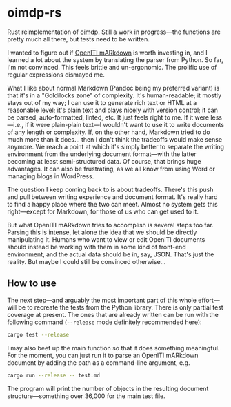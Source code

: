 # oimdp-rs

Rust reimplementation of [oimdp](https://github.com/OpenITI/oimdp). Still a work in progress—the functions are pretty much all there, but tests need to be written.

I wanted to figure out if [OpenITI mARkdown](https://alraqmiyyat.github.io/mARkdown/) is worth investing in, and I learned a lot about the system by translating the parser from Python. So far, I'm not convinced. This feels brittle and un-ergonomic. The prolific use of regular expressions dismayed me.

What I like about normal Markdown (Pandoc being my preferred variant) is that it's in a "Goldilocks zone" of complexity. It's human-readable; it mostly stays out of my way; I can use it to generate rich text or HTML at a reasonable level; it's plain text and plays nicely with version control; it can be parsed, auto-formatted, linted, etc. It just feels right to me. If it were less—i.e., if it were plain-plain text—I wouldn't want to use it to write documents of any length or complexity. If, on the other hand, Markdown tried to do much more than it does… then I don't think the tradeoffs would make sense anymore. We reach a point at which it's simply better to separate the writing environment from the underlying document format—with the latter becoming at least semi-structured data. Of course, that brings huge advantages. It can also be frustrating, as we all know from using Word or managing blogs in WordPress.

The question I keep coming back to is about tradeoffs. There's this push and pull between writing experience and document format. It's really hard to find a happy place where the two can meet. Almost no system gets this right—except for Markdown, for those of us who can get used to it.

But what OpenITI mARkdown tries to accomplish is several steps too far. Parsing this is intense, let alone the idea that we should be directly manipulating it. Humans who want to view or edit OpenITI documents should instead be working with them in some kind of front-end environment, and the actual data should be in, say, JSON. That's just the reality. But maybe I could still be convinced otherwise…

## How to use

The next step—and arguably the most important part of this whole effort—will be to recreate the tests from the Python library. There is only partial test coverage at present. The ones that are already written can be run with the following command (`--release` mode definitely recommended here):

```sh
cargo test --release
```

I may also beef up the main function so that it does something meaningful. For the moment, you can just run it to parse an OpenITI mARkdown document by adding the path as a command-line argument, e.g.

```sh
cargo run --release -- test.md
```

The program will print the number of objects in the resulting document structure—something over 36,000 for the main test file.
